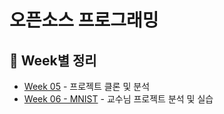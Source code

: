 # 오픈소스 프로그래밍

## 📍 Week별 정리
- [Week 05](./week05) - 프로젝트 클론 및 분석
- [Week 06 - MNIST](./week06) - 교수님 프로젝트 분석 및 실습
